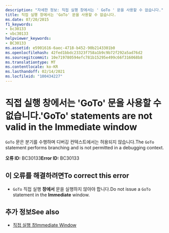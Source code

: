 ```yaml
---
description: "자세한 정보: 직접 실행 창에서는 ' GoTo ' 문을 사용할 수 없습니다."
title: 직접 실행 창에서는 'GoTo' 문을 사용할 수 없습니다.
ms.date: 07/20/2015
f1_keywords:
- bc30133
- vbc30133
helpviewer_keywords:
- BC30133
ms.assetid: e5901616-6aec-4718-b452-90b2143301b0
ms.openlocfilehash: 42fed1bbdc23323f758a1b9c9b72f292a5ad76d2
ms.sourcegitcommit: 10e719780594efc781b15295e499c66f316068b8
ms.translationtype: MT
ms.contentlocale: ko-KR
ms.lasthandoff: 02/14/2021
ms.locfileid: "100434227"
---
```

# <a name="goto-statements-are-not-valid-in-the-immediate-window"></a><span data-ttu-id="c8108-103">직접 실행 창에서는 'GoTo' 문을 사용할 수 없습니다.</span><span class="sxs-lookup"><span data-stu-id="c8108-103">'GoTo' statements are not valid in the Immediate window</span></span>

<span data-ttu-id="c8108-104">`GoTo` 문은 분기를 수행하며 디버깅 컨텍스트에서는 허용되지 않습니다.</span><span class="sxs-lookup"><span data-stu-id="c8108-104">The `GoTo` statement performs branching and is not permitted in a debugging context.</span></span>  
  
 <span data-ttu-id="c8108-105">**오류 ID:** BC30133</span><span class="sxs-lookup"><span data-stu-id="c8108-105">**Error ID:** BC30133</span></span>  
  
## <a name="to-correct-this-error"></a><span data-ttu-id="c8108-106">이 오류를 해결하려면</span><span class="sxs-lookup"><span data-stu-id="c8108-106">To correct this error</span></span>  
  
- <span data-ttu-id="c8108-107">`GoTo` 직접 실행 **창에서** 문을 실행하지 않아야 합니다.</span><span class="sxs-lookup"><span data-stu-id="c8108-107">Do not issue a `GoTo` statement in the **Immediate** window.</span></span>  
  
## <a name="see-also"></a><span data-ttu-id="c8108-108">추가 정보</span><span class="sxs-lookup"><span data-stu-id="c8108-108">See also</span></span>

- [<span data-ttu-id="c8108-109">직접 실행 창</span><span class="sxs-lookup"><span data-stu-id="c8108-109">Immediate Window</span></span>](/visualstudio/ide/reference/immediate-window)
